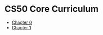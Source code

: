 # CS50 Core Curriculum

* [Chapter 0](0)
* [Chapter 1](1)
<!-- * [Chapter 2](2)
* [Chapter 3](3)
* [Chapter 4](4)
* [Chapter 5](5)
* [Chapter 6](6)
* [Chapter 7](7)
* [Chapter 8](8) -->

<!-- # AP Modules -->

<!-- * [Understanding Technology](understanding_technology)
* [Data Science](data_science)
* [Impact of Computing](impact_of_computing) -->
